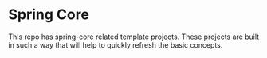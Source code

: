 # Spring Core
This repo has spring-core related template projects. These projects are built in such a way that will help to quickly refresh the basic concepts.





